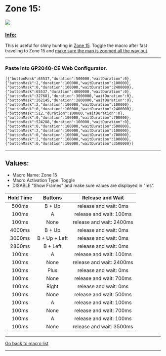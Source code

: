 # Zone 15:

<img src="/Macro-Images/Zone_15.gif" />

### <ins>Info:</ins>
This is useful for shiny hunting in [Zone 15](https://www.serebii.net/pokearth/lumiosecity/wildzone15.shtml). Toggle the macro after fast traveling to Zone 15 and [make sure the map is zoomed all the way out](https://github.com/OngoGablogian/Legends_Z-A_Macros?tab=readme-ov-file#map-zoom-info).

----

### Paste Into GP2040-CE Web Configurator.
```
[{"buttonMask":65537,"duration":500000,"waitDuration":0},{"buttonMask":2,"duration":100000,"waitDuration":100000},{"buttonMask":0,"duration":100000,"waitDuration":2400000},{"buttonMask":65537,"duration":4000000,"waitDuration":0},{"buttonMask":327681,"duration":3000000,"waitDuration":0},{"buttonMask":262145,"duration":2800000,"waitDuration":0},{"buttonMask":2,"duration":100000,"waitDuration":100000},{"buttonMask":0,"duration":100000,"waitDuration":2400000},{"buttonMask":512,"duration":100000,"waitDuration":0},{"buttonMask":0,"duration":100000,"waitDuration":700000},{"buttonMask":524288,"duration":100000,"waitDuration":0},{"buttonMask":0,"duration":100000,"waitDuration":500000},{"buttonMask":2,"duration":100000,"waitDuration":100000},{"buttonMask":0,"duration":100000,"waitDuration":700000},{"buttonMask":2,"duration":100000,"waitDuration":100000},{"buttonMask":0,"duration":100000,"waitDuration":3500000}]
```

----

## Values:

* Macro Name: Zone 15
* Macro Activation Type: Toggle
* DISABLE "Show Frames" and make sure values are displayed in "ms".

| Hold Time | Buttons | Release and Wait |
| :---: | :---: | :---: |
| 500ms  | B + Up        | release and wait: 0ms    |
| 100ms  | A             | release and wait: 100ms  |
| 100ms  | None          | release and wait: 2400ms |
| 4000ms | B + Up        | release and wait: 0ms    |
| 3000ms | B + Up + Left | release and wait: 0ms    |
| 2800ms | B + Left      | release and wait: 0ms    |
| 100ms  | A             | release and wait: 100ms  |
| 100ms  | None          | release and wait: 2400ms |
| 100ms  | Plus          | release and wait: 0ms    |
| 100ms  | None          | release and wait: 700ms  |
| 100ms  | Right         | release and wait: 0ms    |
| 100ms  | None          | release and wait: 500ms  |
| 100ms  | A             | release and wait: 100ms  |
| 100ms  | None          | release and wait: 700ms  |
| 100ms  | A             | release and wait: 100ms  |
| 100ms  | None          | release and wait: 3500ms |

----

[Go back to macro list](https://github.com/OngoGablogian/Legends_Z-A_Macros/tree/main?tab=readme-ov-file#included-macros)

----
